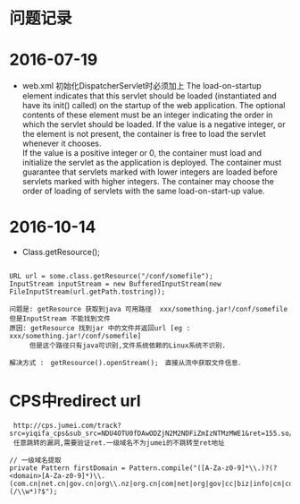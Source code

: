 问题记录
==================

# 2016-07-19
* web.xml 初始化DispatcherServlet时必须加上 <load-on-startup>
      The load-on-startup element indicates that this servlet should be loaded (instantiated and have its init() called) on the startup of the web application.
      The optional contents of these element must be an integer indicating the order in which the servlet should be loaded.
      If the value is a negative integer, or the element is not present, the container is free to load the servlet whenever it chooses.   
      If the value is a positive integer or 0, the container must load and initialize the servlet as the application is deployed.
      The container must guarantee that servlets marked with lower integers are loaded before servlets marked with higher integers.
      The container may choose the order of loading of servlets with the same load-on-start-up value.

# 2016-10-14
* Class.getResource();

```
  ```
    URL url = some.class.getResource("/conf/somefile");
    InputStream inputStream = new BufferedInputStream(new FileInputStream(url.getPath.tostring));
  ```
  问题是: getResource 获取到java 可用路径  xxx/something.jar!/conf/somefile  但是InputStream 不能找到文件
  原因: getResource 找到jar 中的文件并返回url [eg : xxx/something.jar!/conf/somefile]
       但是这个路径只有java可识别,文件系统依赖的Linux系统不识别.

  解决方式 :　getResource().openStream();　直接从流中获取文件信息．

```

# CPS中redirect url
     http://cps.jumei.com/track?src=yiqifa_cps&sub_src=NDU4OTU0fDAwODZjN2M2NDFiZmIzNTMzMWE1&ret=155.so/y66ZQ
     任意跳转的漏洞,需要验证ret.一级域名不为jumei的不跳转至ret地址

```
// 一级域名提取  
private Pattern firstDomain = Pattern.compile("([A-Za-z0-9]*\\.)?(?<domain>[A-Za-z0-9]*)\\.(com.cn|net.cn|gov.cn|org\\.nz|org.cn|com|net|org|gov|cc|biz|info|cn|co)(/\\w*)?$");
```
